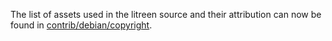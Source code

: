 The list of assets used in the litreen source and their attribution can now be found in [contrib/debian/copyright](../contrib/debian/copyright).

